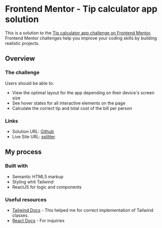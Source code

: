 # Frontend Mentor - Tip calculator app solution

This is a solution to the [Tip calculator app challenge on Frontend Mentor](https://www.frontendmentor.io/challenges/tip-calculator-app-ugJNGbJUX). Frontend Mentor challenges help you improve your coding skills by building realistic projects.

## Overview

### The challenge

Users should be able to:

- View the optimal layout for the app depending on their device's screen size
- See hover states for all interactive elements on the page
- Calculate the correct tip and total cost of the bill per person

### Links

- Solution URL: [Github](https://github.com/lChrisjm/tip-calculator)
- Live Site URL: [splitter](https://comforting-dieffenbachia-be074f.netlify.app/)

## My process

### Built with

- Semantic HTML5 markup
- Styling whit Tailwind
- ReactJS for logic and components

### Useful resources

- [Tailwind Docs](https://tailwindcss.com/docs) - This helped me for correct implementation of Tailwind classes.
- [React Docs](https://es.reactjs.org/docs/hooks-state.html) - For inquiries
